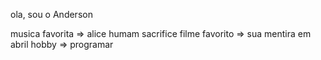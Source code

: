ola, sou o Anderson

musica favorita => alice humam sacrifice
filme favorito => sua mentira em abril
hobby => programar